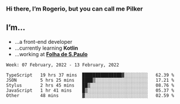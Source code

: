 ### Hi there, I’m Rogerio, but you can call me Pilker

## I’m…
- …a front-end developer
- …currently learning **Kotlin**
- …working at [**Folha de S.Paulo**](https://www.folha.com.br/)

<!--START_SECTION:waka-->
```text
Week: 07 February, 2022 - 13 February, 2022

TypeScript   19 hrs 37 mins  ███████████████▓░░░░░░░░░   62.39 % 
JSON         5 hrs 25 mins   ████▒░░░░░░░░░░░░░░░░░░░░   17.21 % 
Stylus       2 hrs 45 mins   ██▒░░░░░░░░░░░░░░░░░░░░░░   08.76 % 
JavaScript   1 hr 41 mins    █▒░░░░░░░░░░░░░░░░░░░░░░░   05.37 % 
Other        48 mins         ▓░░░░░░░░░░░░░░░░░░░░░░░░   02.59 % 
```
<!--END_SECTION:waka-->
